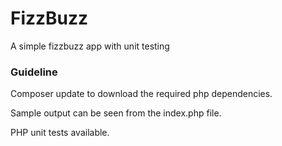# FizzBuzz
A simple fizzbuzz app with unit testing

### Guideline
Composer update to download the required php dependencies.

Sample output can be seen from the index.php file.

PHP unit tests available.
